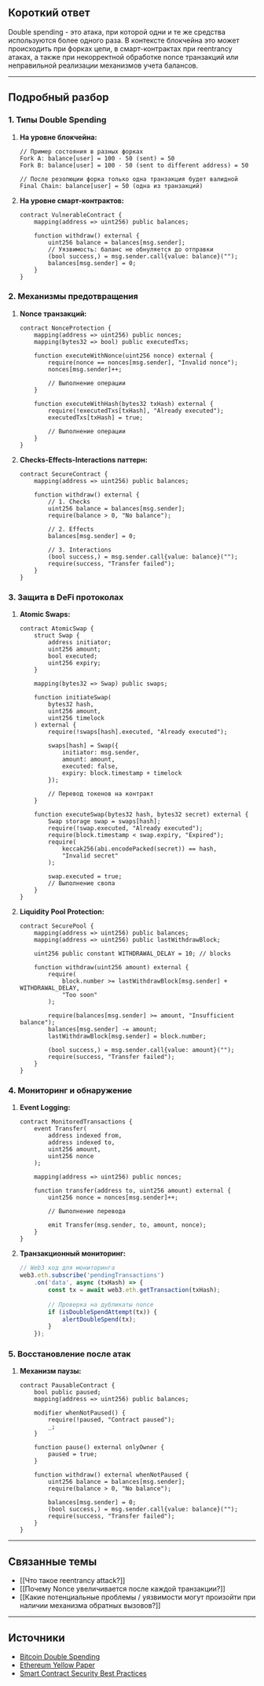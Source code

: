 ## Короткий ответ

Double spending - это атака, при которой одни и те же средства используются более одного раза. В контексте блокчейна это может происходить при форках цепи, в смарт-контрактах при reentrancy атаках, а также при некорректной обработке nonce транзакций или неправильной реализации механизмов учета балансов.

---

## Подробный разбор

### **1. Типы Double Spending**

1. **На уровне блокчейна:**
   ```solidity
   // Пример состояния в разных форках
   Fork A: balance[user] = 100 - 50 (sent) = 50
   Fork B: balance[user] = 100 - 50 (sent to different address) = 50
   
   // После резолюции форка только одна транзакция будет валидной
   Final Chain: balance[user] = 50 (одна из транзакций)
   ```

2. **На уровне смарт-контрактов:**
   ```solidity
   contract VulnerableContract {
       mapping(address => uint256) public balances;
       
       function withdraw() external {
           uint256 balance = balances[msg.sender];
           // Уязвимость: баланс не обнуляется до отправки
           (bool success,) = msg.sender.call{value: balance}("");
           balances[msg.sender] = 0;
       }
   }
   ```

### **2. Механизмы предотвращения**

1. **Nonce транзакций:**
   ```solidity
   contract NonceProtection {
       mapping(address => uint256) public nonces;
       mapping(bytes32 => bool) public executedTxs;
       
       function executeWithNonce(uint256 nonce) external {
           require(nonce == nonces[msg.sender], "Invalid nonce");
           nonces[msg.sender]++;
           
           // Выполнение операции
       }
       
       function executeWithHash(bytes32 txHash) external {
           require(!executedTxs[txHash], "Already executed");
           executedTxs[txHash] = true;
           
           // Выполнение операции
       }
   }
   ```

2. **Checks-Effects-Interactions паттерн:**
   ```solidity
   contract SecureContract {
       mapping(address => uint256) public balances;
       
       function withdraw() external {
           // 1. Checks
           uint256 balance = balances[msg.sender];
           require(balance > 0, "No balance");
           
           // 2. Effects
           balances[msg.sender] = 0;
           
           // 3. Interactions
           (bool success,) = msg.sender.call{value: balance}("");
           require(success, "Transfer failed");
       }
   }
   ```

### **3. Защита в DeFi протоколах**

1. **Atomic Swaps:**
   ```solidity
   contract AtomicSwap {
       struct Swap {
           address initiator;
           uint256 amount;
           bool executed;
           uint256 expiry;
       }
       
       mapping(bytes32 => Swap) public swaps;
       
       function initiateSwap(
           bytes32 hash,
           uint256 amount,
           uint256 timelock
       ) external {
           require(!swaps[hash].executed, "Already executed");
           
           swaps[hash] = Swap({
               initiator: msg.sender,
               amount: amount,
               executed: false,
               expiry: block.timestamp + timelock
           });
           
           // Перевод токенов на контракт
       }
       
       function executeSwap(bytes32 hash, bytes32 secret) external {
           Swap storage swap = swaps[hash];
           require(!swap.executed, "Already executed");
           require(block.timestamp < swap.expiry, "Expired");
           require(
               keccak256(abi.encodePacked(secret)) == hash,
               "Invalid secret"
           );
           
           swap.executed = true;
           // Выполнение свопа
       }
   }
   ```

2. **Liquidity Pool Protection:**
   ```solidity
   contract SecurePool {
       mapping(address => uint256) public balances;
       mapping(address => uint256) public lastWithdrawBlock;
       
       uint256 public constant WITHDRAWAL_DELAY = 10; // blocks
       
       function withdraw(uint256 amount) external {
           require(
               block.number >= lastWithdrawBlock[msg.sender] + WITHDRAWAL_DELAY,
               "Too soon"
           );
           
           require(balances[msg.sender] >= amount, "Insufficient balance");
           balances[msg.sender] -= amount;
           lastWithdrawBlock[msg.sender] = block.number;
           
           (bool success,) = msg.sender.call{value: amount}("");
           require(success, "Transfer failed");
       }
   }
   ```

### **4. Мониторинг и обнаружение**

1. **Event Logging:**
   ```solidity
   contract MonitoredTransactions {
       event Transfer(
           address indexed from,
           address indexed to,
           uint256 amount,
           uint256 nonce
       );
       
       mapping(address => uint256) public nonces;
       
       function transfer(address to, uint256 amount) external {
           uint256 nonce = nonces[msg.sender]++;
           
           // Выполнение перевода
           
           emit Transfer(msg.sender, to, amount, nonce);
       }
   }
   ```

2. **Транзакционный мониторинг:**
   ```javascript
   // Web3 код для мониторинга
   web3.eth.subscribe('pendingTransactions')
       .on('data', async (txHash) => {
           const tx = await web3.eth.getTransaction(txHash);
           
           // Проверка на дубликаты nonce
           if (isDoubleSpendAttempt(tx)) {
               alertDoubleSpend(tx);
           }
       });
   ```

### **5. Восстановление после атак**

1. **Механизм паузы:**
   ```solidity
   contract PausableContract {
       bool public paused;
       mapping(address => uint256) public balances;
       
       modifier whenNotPaused() {
           require(!paused, "Contract paused");
           _;
       }
       
       function pause() external onlyOwner {
           paused = true;
       }
       
       function withdraw() external whenNotPaused {
           uint256 balance = balances[msg.sender];
           require(balance > 0, "No balance");
           
           balances[msg.sender] = 0;
           (bool success,) = msg.sender.call{value: balance}("");
           require(success, "Transfer failed");
       }
   }
   ```

---

## Связанные темы
- [[Что такое reentrancy attack?]]
- [[Почему Nonce увеличивается после каждой транзакции?]]
- [[Какие потенциальные проблемы / уязвимости могут произойти при наличии механизма обратных вызовов?]]

---

## Источники
- [Bitcoin Double Spending](https://en.bitcoin.it/wiki/Double-spending)
- [Ethereum Yellow Paper](https://ethereum.github.io/yellowpaper/paper.pdf)
- [Smart Contract Security Best Practices](https://consensys.github.io/smart-contract-best-practices/) 